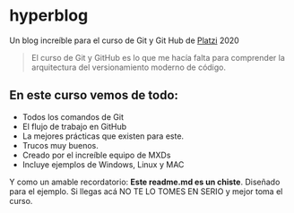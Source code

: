 # hyperblog
Un blog increíble para el curso de Git y Git Hub de [Platzi](https://platzi.com) 2020

> El curso de Git y GitHub es lo que me hacía falta para comprender la arquitectura del versionamiento moderno de código.

## En este curso vemos de todo:
* Todos los comandos de Git
* El flujo de trabajo en GitHub
* La mejores prácticas que existen para este.
* Trucos muy buenos.
* Creado por el increíble equipo de MXDs
* Incluye ejemplos de Windows, Linux y MAC

Y como un amable recordatorio: **Este readme.md es un chiste**. Diseñado para el ejemplo. Si llegas acá NO TE LO TOMES EN SERIO y mejor toma el curso.  